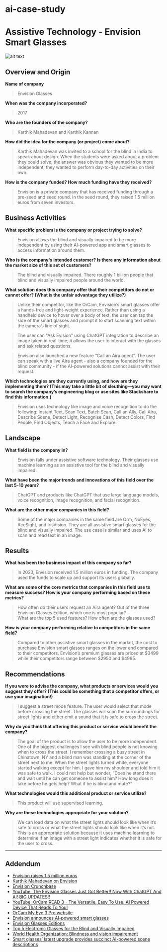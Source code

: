 # ai-case-study


# Assistive Technology - Envision Smart Glasses
![alt text](https://attoday.b-cdn.net/wp-content/uploads/2024/01/Envision-Glasses-V2.5.jpg)


## Overview and Origin

**Name of company**
> Envision Glasses

**When was the company incorporated?**
> 2017

**Who are the founders of the company?**
> Karthik Mahadevan and Karthik Kannan

**How did the idea for the company (or project) come about?**
> Karthik Mahadevan was invited to a school for the blind in India to speak about design. When the students were asked about a problem they could solve, the answer was obvious they wanted to be more independent; they wanted to perform day-to-day activities on their own.

**How is the company funded? How much funding have they received?**
> Envision is a private company that has received funding through a pre-seed and seed round. In the seed round, they raised 1.5 million euros from seven investors.


## Business Activities

**What specific problem is the company or project trying to solve?**
> Envision allows the blind and visually impaired to be more independent by using their AI-powered app and smart glasses to access information around them. 

**Who is the company's intended customer? Is there any information about the market size of this set of customers?**
> The blind and visually impaired. There roughly 1 billion people that blind and visually impaired people around the world. 

**What solution does this company offer that their competitors do not or cannot offer? (What is the unfair advantage they utilize?)**
> Unlike their competitor, like the OrCam, Envision’s smart glasses offer a hands-free and light-weight experience. Rather than using a handheld device to hover over a body of text, the user can tap the side of the smart glasses and prompt it to start scanning text within the camera’s line of sight.

> The user can "Ask Evision" using ChatGPT integration to describe an image taken in real-time; it allows the user to interact with the glasses and ask related questions.

> Envision also launched a new feature “Call an Aira agent”. The user can speak with a live Aira agent - also a company founded for the blind community - if the AI-powered solutions cannot assist with their request. 

**Which technologies are they currently using, and how are they implementing them? (This may take a little bit of sleuthing&mdash;you may want to search the company’s engineering blog or use sites like Stackshare to find this information.)**
> Envision uses technology like image and voice recognition to do the following: Instant Text, Scan Text, Batch Scan, Call an Ally, Call Aira, Describe Scene, Detect Light, Recognise Cash, Detect Colors, Find People, Find Objects, Teach a Face and Explore.


## Landscape

**What field is the company in?**
> Envision falls under assistive software technology. Their glasses use machine learning as an assistive tool for the blind and visually impaired.

**What have been the major trends and innovations of this field over the last 5-10 years?**
> ChatGPT and products like ChatGPT that use large language models, voice recognition, image recognition, and facial recognition. 

**What are the other major companies in this field?**
> Some of the major companies in the same field are Orm, NuEyes, AceSight, and IrisVision. They are all assistive smart glasses for the blind and visually impaired. The use case is similar and uses AI to scan and read text in an image. 


## Results

**What has been the business impact of this company so far?**
> In 2023, Envision received 1.5 million euros in funding. The company used the funds to scale up and support its users globally. 

**What are some of the core metrics that companies in this field use to measure success? How is your company performing based on these metrics?**
> How often do their users request an Aira agent? 
> Out of the three Envision Glasses Edition, which one is most popular?  
> What are the top 5 used features? 
> How often are the glasses used?

**How is your company performing relative to competitors in the same field?**
> Compared to other assistive smart glasses in the market, the cost to purchase Envision smart glasses ranges on the lower end compared to their competitors. Envision’s premium glasses are priced at $3499 while their competitors range between $2950 and $4995.


## Recommendations

**If you were to advise the company, what products or services would you suggest they offer? (This could be something that a competitor offers, or use your imagination!)**
> I suggest a street mode feature. The user would select that mode before crossing the street. The glasses will scan the surroundings for street lights and either emit a sound that it is safe to cross the street. 

**Why do you think that offering this product or service would benefit the company?**
> The goal of the product is to allow the user to be more independent. One of the biggest challenges I see with blind people is not knowing when to cross the street. I remember crossing a busy street in Chinatown, NY and a blind man was standing at the corner of the street next to me. When the street lights turned white, everyone started walking except for him. I gave him my shoulder and told him it was safe to walk. I could not help but wonder, “Does he stand there and wait until he can get someone to assist him? How long does it take before he gets help? What if he is blind and mute?” 

**What technologies would this additional product or service utilize?**
> This product will use supervised learning.

**Why are these technologies appropriate for your solution?**
> We can load data on what the street lights should look like when it’s safe to cross or what the street lights should look like when it’s not. This is an appropriate solution because it uses machine learning to determine if an image with a street light indicates whether it is safe for the user to cross. 


---


## Addendum
* [Envision raises 1.5 million euros](https://www.letsenvision.com/blog/envision-raises-eu1-5-million)
* [Karthik Mahadevan on Envision](https://medium.com/authority-magazine/karthik-mahadevan-of-envision-on-his-big-idea-that-might-change-the-world-c06f5d4c976b)
* [Envision Crunchbase](https://www.crunchbase.com/organization/envision-4/company_financials)
* [YouTube: The Envision Glasses Just Got Better!! Now With ChatGPT And AI! BIG UPDATES!!](https://www.youtube.com/watch?v=6f8NfTwSwvw&t=643s&ab_channel=TheBlindLife)
* [YouTube: OrCam READ 3 - The Versatile, Easy To Use, AI Powered Device That Reads To You!](https://www.youtube.com/watch?v=qb2CVuZ2aaM&ab_channel=TheBlindLife)
* [OrCam My Eye 3 Pro website](https://www.orcam.com/en-us/orcam-myeye-3-pro)
* [Envision announces AI-powered smart glasses](https://www.letsenvision.com/blog/envision-announces-ai-powered-smart-glasses-for-the-blind-and-visually-impaired)
* [Envision Glasses Editions](https://www.letsenvision.com/glasses/home)
* [Top 5 Electronic Glasses for the Blind and Visually Impaired](https://irisvision.com/electronic-glasses-for-the-blind-and-visually-impaired/?srsltid=AfmBOorgQUvqj1_f6UezIxkHagILTrTWDvjLwg-ju-YmYRLTqmPz5VSF)
* [World Health Organization: Blindness and vision impairement](https://www.who.int/news-room/fact-sheets/detail/blindness-and-visual-impairment)
* [Smart glasses’ latest upgrade provides succinct AI-powered scene descriptions](https://attoday.co.uk/smart-glasses-latest-upgrade-provides-succinct-ai-powered-scene-descriptions/)